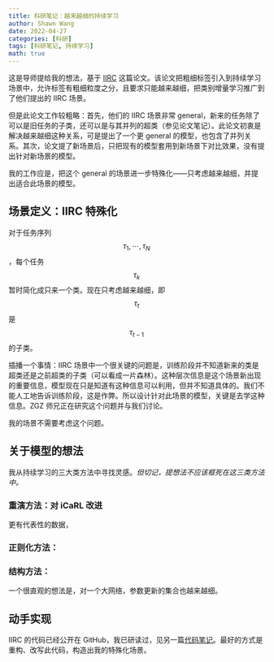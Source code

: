 ```yaml
---
title: 科研笔记：越来越细的持续学习
author: Shawn Wang
date: 2022-04-27
categories: [科研]
tags: [科研笔记, 持续学习]
math: true
---
```



这是导师提给我的想法，基于 [IIRC](https://pengxiang-wang.github.io/posts/papernotes_IIRC) 这篇论文。该论文把粗细标签引入到持续学习场景中，允许标签有粗细粒度之分，且要求只能越来越细，把类别增量学习推广到了他们提出的 IIRC 场景。

但是此论文工作较粗略：首先，他们的 IIRC 场景非常 general，新来的任务除了可以是旧任务的子类，还可以是与其并列的超类（参见论文笔记）。此论文初衷是解决越来越细这种关系，可是提出了一个更 general 的模型，也包含了并列关系。其次，论文提了新场景后，只把现有的模型套用到新场景下对比效果，没有提出针对新场景的模型。

我的工作应是，把这个 general 的场景进一步特殊化——只考虑越来越细，并提出适合此场景的模型。

## 场景定义：IIRC 特殊化

对于任务序列 $$\tau_1, \cdots, \tau_N$$，每个任务 $$\tau_k$$ 暂时简化成只来一个类。现在只考虑越来越细，即 $$\tau_t$$ 是 $$\tau_{t-1}$$ 的子类。

插播一个事情：IIRC 场景中一个很关键的问题是，训练阶段并不知道新来的类是超类还是之前超类的子类（可以看成一片森林）。这种层次信息是这个场景新出现的重要信息，模型现在只是知道有这种信息可以利用，但并不知道具体的。我们不能人工地告诉训练阶段，这是作弊。所以设计针对此场景的模型，关键是去学这种信息。ZGZ 师兄正在研究这个问题并与我们讨论。

我的场景不需要考虑这个问题。


## 关于模型的想法

我从持续学习的三大类方法中寻找灵感。*但切记，提想法不应该框死在这三类方法中。*

### 重演方法：对 iCaRL 改进

更有代表性的数据，



### 正则化方法：


### 结构方法：

一个很直观的想法是，对一个大网络，参数更新的集合也越来越细。




## 动手实现

IIRC 的代码已经公开在 GitHub，我已研读过，见另一篇[代码笔记]()。最好的方式是重构、改写此代码，构造出我的特殊化场景。




